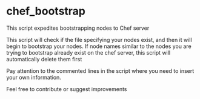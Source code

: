 # chef_bootstrap

This script expedites bootstrapping nodes to Chef server

This script will check if the file specifying your nodes exist, and then
it will begin to bootstrap your nodes. If node names similar to the nodes
you are trying to bootstrap already exist on the chef server, this script
will automatically delete them first

Pay attention to the commented lines in the script where you need to insert
your own information.

Feel free to contribute or suggest improvements

